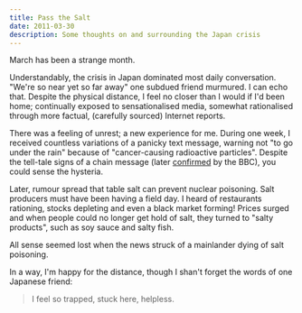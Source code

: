 ```yaml
---
title: Pass the Salt
date: 2011-03-30
description: Some thoughts on and surrounding the Japan crisis
---
```


March has been a strange month.

Understandably, the crisis in Japan dominated most daily conversation. "We're so
near yet so far away" one subdued friend murmured. I can echo that. Despite the
physical distance, I feel no closer than I would if I'd been home; continually
exposed to sensationalised media, somewhat rationalised through more factual,
(carefully sourced) Internet reports.

There was a feeling of unrest; a new experience for me. During one week, I
received countless variations of a panicky text message, warning not "to go
under the rain" because of "cancer-causing radioactive particles". Despite the
tell-tale signs of a chain message (later [confirmed][1] by the BBC), you could
sense the hysteria.

Later, rumour spread that table salt can prevent nuclear poisoning. Salt
producers must have been having a field day. I heard of restaurants rationing,
stocks depleting and even a black market forming! Prices surged and when people
could no longer get hold of salt, they turned to "salty products", such as soy
sauce and salty fish.

All sense seemed lost when the news struck of a mainlander dying of salt
poisoning.

In a way, I'm happy for the distance, though I shan't forget the words of one
Japanese friend:

> I feel so trapped, stuck here, helpless.

  [1]: http://www.bbc.co.uk/news/technology-12745128
